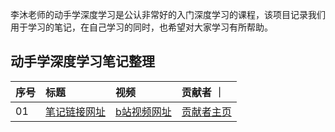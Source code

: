 李沐老师的动手学深度学习是公认非常好的入门深度学习的课程，该项目记录我们用于学习的笔记，在自己学习的同时，也希望对大家学习有所帮助。
## 动手学深度学习笔记整理
| 序号 | 标题 | 视频 | 贡献者 ｜
| :-----| :---- | :---- | :----|
| 01 | [笔记链接网址](笔记链接网址) | [b站视频网址](b站视频网址) | [贡献者主页](贡献者主页) |
